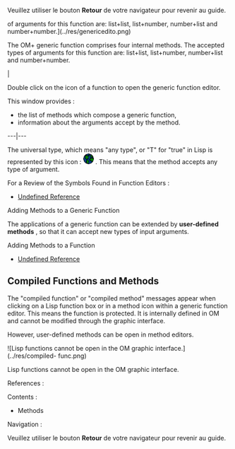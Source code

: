 
Veuillez utiliser le bouton **Retour** de votre navigateur pour revenir au
guide.

of arguments for this function are: list+list, list+number, number+list and
number+number.](../res/genericedito.png)

The OM+ generic function comprises four internal methods. The accepted types
of arguments for this function are: list+list, list+number, number+list and
number+number.

|

Double click on the icon of a function to open the generic function editor.

This window provides :

  * the list of methods which compose a generic function,
  * information about the arguments accept by the method.

  
  
---|---  
  
The universal type, which means "any type", or "T" for "true" in Lisp is
represented by this icon : ![](../res/universal_icon.png) . This means that
the method accepts any type of argument.

For a Review of the Symbols Found in Function Editors :

  * [Undefined Reference](undef-ref)

Adding Methods to a Generic Function

The applications of a generic function can be extended by  **user-defined
methods** , so that it can accept new types of input arguments.

Adding Methods to a Function

  * [Undefined Reference](undef-ref)

## Compiled Functions and Methods

The "compiled function" or "compiled method" messages appear when clicking on
a Lisp function box or in a method icon within a generic function editor. This
means the function is protected. It is internally defined in OM and cannot be
modified through the graphic interface.

However, user-defined methods can be open in method editors.

![Lisp functions cannot be open in the OM graphic interface.](../res/compiled-
func.png)

Lisp functions cannot be open in the OM graphic interface.

References :

Contents :

  * Methods

Navigation :

Veuillez utiliser le bouton **Retour** de votre navigateur pour revenir au
guide.

